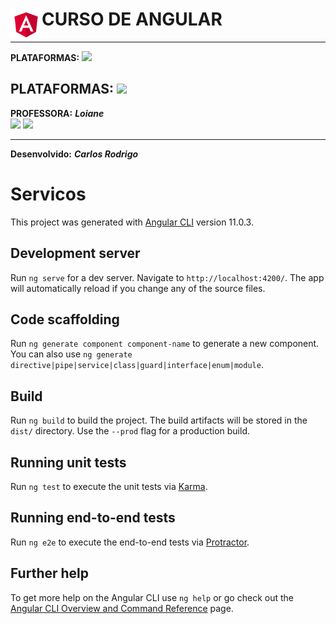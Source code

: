 # CURSO DE ANGULAR <img align="left" alt="Angular" width="50px" src="https://raw.githubusercontent.com/github/explore/80688e429a7d4ef2fca1e82350fe8e3517d3494d/topics/angular/angular.png" />

-----------------------------------------------------------------------------------------------

**PLATAFORMAS:** [<img src="https://img.shields.io/badge/Workover-F6C915?style=for-the-badge">](https://alunos.workover.com.br/)
<br>

**PLATAFORMAS:** [<img src="https://img.shields.io/badge/loiane.training-DD0031?style=for-the-badge&logo=angular&logoColor=white">](https://loiane.training/dashboard) 
<br>
-----------------------------------------------------------------------------------------------

**PROFESSORA:** **_Loiane_**
<br>
[<img src="https://img.shields.io/badge/GitHub-100000?style=for-the-badge&logo=github&logoColor=white">](https://github.com/loiane) [<img src="https://img.shields.io/badge/LinkedIn-0077B5?style=for-the-badge&logo=linkedin&logoColor=white">](https://www.linkedin.com/in/loiane/)
<br>

-----------------------------------------------------------------------------------------------

**Desenvolvido:** **_Carlos Rodrigo_**


# Servicos

This project was generated with [Angular CLI](https://github.com/angular/angular-cli) version 11.0.3.

## Development server

Run `ng serve` for a dev server. Navigate to `http://localhost:4200/`. The app will automatically reload if you change any of the source files.

## Code scaffolding

Run `ng generate component component-name` to generate a new component. You can also use `ng generate directive|pipe|service|class|guard|interface|enum|module`.

## Build

Run `ng build` to build the project. The build artifacts will be stored in the `dist/` directory. Use the `--prod` flag for a production build.

## Running unit tests

Run `ng test` to execute the unit tests via [Karma](https://karma-runner.github.io).

## Running end-to-end tests

Run `ng e2e` to execute the end-to-end tests via [Protractor](http://www.protractortest.org/).

## Further help

To get more help on the Angular CLI use `ng help` or go check out the [Angular CLI Overview and Command Reference](https://angular.io/cli) page.
